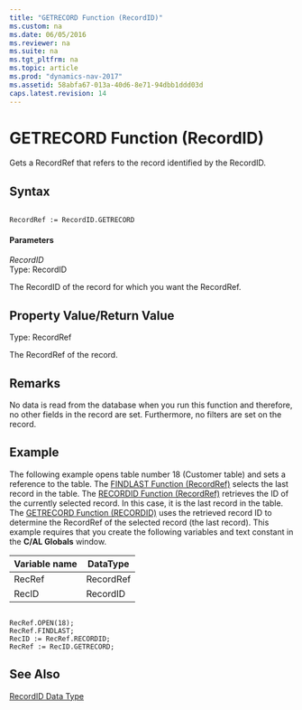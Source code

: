 ```yaml
---
title: "GETRECORD Function (RecordID)"
ms.custom: na
ms.date: 06/05/2016
ms.reviewer: na
ms.suite: na
ms.tgt_pltfrm: na
ms.topic: article
ms.prod: "dynamics-nav-2017"
ms.assetid: 58abfa67-013a-40d6-8e71-94dbb1ddd03d
caps.latest.revision: 14
---
```

# GETRECORD Function (RecordID)
Gets a RecordRef that refers to the record identified by the RecordID.  
  
## Syntax  
  
```  
  
RecordRef := RecordID.GETRECORD  
```  
  
#### Parameters  
 *RecordID*  
 Type: RecordID  
  
 The RecordID of the record for which you want the RecordRef.  
  
## Property Value/Return Value  
 Type: RecordRef  
  
 The RecordRef of the record.  
  
## Remarks  
 No data is read from the database when you run this function and therefore, no other fields in the record are set. Furthermore, no filters are set on the record.  
  
## Example  
 The following example opens table number 18 \(Customer table\) and sets a reference to the table. The [FINDLAST Function \(RecordRef\)](FINDLAST-Function--RecordRef-.md) selects the last record in the table. The [RECORDID Function \(RecordRef\)](RECORDID-Function--RecordRef-.md) retrieves the ID of the currently selected record. In this case, it is the last record in the table. The [GETRECORD Function \(RECORDID\)](GETRECORD-Function--RecordID-.md) uses the retrieved record ID to determine the RecordRef of the selected record \(the last record\). This example requires that you create the following variables and text constant in the **C/AL Globals** window.  
  
|Variable name|DataType|  
|-------------------|--------------|  
|RecRef|RecordRef|  
|RecID|RecordID|  
  
```  
  
RecRef.OPEN(18);  
RecRef.FINDLAST;  
RecID := RecRef.RECORDID;   
RecRef := RecID.GETRECORD;  
```  
  
## See Also  
 [RecordID Data Type](RecordID-Data-Type.md)